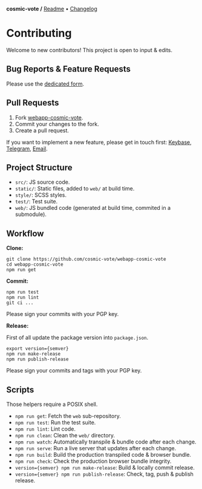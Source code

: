 **cosmic-vote /**
[Readme](https://cosmic.vote)
• [Changelog](https://cosmic.vote/CHANGELOG)

# Contributing

Welcome to new contributors! This project is open to input & edits.

## Bug Reports & Feature Requests

Please use the [dedicated form](https://github.com/cosmic-vote/webapp-cosmic-vote/issues/new/choose).

## Pull Requests

1. Fork [webapp-cosmic-vote](https://github.com/cosmic-vote/webapp-cosmic-vote).
2. Commit your changes to the fork.
3. Create a pull request.

If you want to implement a new feature, please get in touch first:
[Keybase](https://keybase.io/team/cosmic_plus),
[Telegram](https://t.me/cosmic_plus), [Email](mailto:mister.ticot@cosmic.plus).

## Project Structure

- `src/`: JS source code.
- `static/`: Static files, added to `web/` at build time.
- `style/`: SCSS styles.
- `test/`: Test suite.
- `web/`: JS bundled code (generated at build time, commited in a submodule).

## Workflow

**Clone:**

```
git clone https://github.com/cosmic-vote/webapp-cosmic-vote
cd webapp-cosmic-vote
npm run get
```

**Commit:**

```
npm run test
npm run lint
git ci ...
```

Please sign your commits with your PGP key.

**Release:**

First of all update the package version into `package.json`.

```
export version={semver}
npm run make-release
npm run publish-release
```

Please sign your commits and tags with your PGP key.

## Scripts

Those helpers require a POSIX shell.

- `npm run get`: Fetch the `web` sub-repository.
- `npm run test`: Run the test suite.
- `npm run lint`: Lint code.
- `npm run clean`: Clean the `web/` directory.
- `npm run watch`: Automatically transpile & bundle code after each change.
- `npm run serve`: Run a live server that updates after each change.
- `npm run build`: Build the production transpiled code & browser bundle.
- `npm run check`: Check the production browser bundle integrity.
- `version={semver} npm run make-release`: Build & locally commit release.
- `version={semver} npm run publish-release`: Check, tag, push & publish release.
